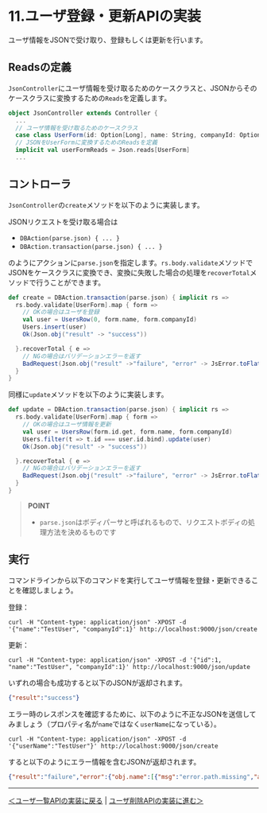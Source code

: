 # 11.ユーザ登録・更新APIの実装

ユーザ情報をJSONで受け取り、登録もしくは更新を行います。

## Readsの定義

`JsonController`にユーザ情報を受け取るためのケースクラスと、JSONからそのケースクラスに変換するための`Reads`を定義します。

```scala
object JsonController extends Controller {
  ...
  // ユーザ情報を受け取るためのケースクラス
  case class UserForm(id: Option[Long], name: String, companyId: Option[Int])
  // JSONをUserFormに変換するためのReadsを定義
  implicit val userFormReads = Json.reads[UserForm]
  ...
```

## コントローラ

`JsonController`の`create`メソッドを以下のように実装します。

JSONリクエストを受け取る場合は

* `DBAction(parse.json) { ... }`
* `DBAction.transaction(parse.json) { ... }`

のようにアクションに`parse.json`を指定します。`rs.body.validate`メソッドでJSONをケースクラスに変換でき、変換に失敗した場合の処理を`recoverTotal`メソッドで行うことができます。

```scala
def create = DBAction.transaction(parse.json) { implicit rs =>
  rs.body.validate[UserForm].map { form =>
    // OKの場合はユーザを登録
    val user = UsersRow(0, form.name, form.companyId)
    Users.insert(user)
    Ok(Json.obj("result" -> "success"))

  }.recoverTotal { e =>
    // NGの場合はバリデーションエラーを返す
    BadRequest(Json.obj("result" ->"failure", "error" -> JsError.toFlatJson(e)))
  }
}
```

同様に`update`メソッドを以下のように実装します。

```scala
def update = DBAction.transaction(parse.json) { implicit rs =>
  rs.body.validate[UserForm].map { form =>
    // OKの場合はユーザ情報を更新
    val user = UsersRow(form.id.get, form.name, form.companyId)
    Users.filter(t => t.id === user.id.bind).update(user)
    Ok(Json.obj("result" -> "success"))

  }.recoverTotal { e =>
    // NGの場合はバリデーションエラーを返す
    BadRequest(Json.obj("result" ->"failure", "error" -> JsError.toFlatJson(e)))
  }
}
```

> **POINT**
> * `parse.json`はボディパーサと呼ばれるもので、リクエストボディの処理方法を決めるものです

## 実行

コマンドラインから以下のコマンドを実行してユーザ情報を登録・更新できることを確認しましょう。

登録：
```
curl -H "Content-type: application/json" -XPOST -d '{"name":"TestUser", "companyId":1}' http://localhost:9000/json/create
```

更新：
```
curl -H "Content-type: application/json" -XPOST -d '{"id":1, "name":"TestUser", "companyId":1}' http://localhost:9000/json/update
```

いずれの場合も成功すると以下のJSONが返却されます。

```json
{"result":"success"}
```

エラー時のレスポンスを確認するために、以下のように不正なJSONを送信してみましょう（プロパティ名が`name`ではなく`userName`になっている）。

```
curl -H "Content-type: application/json" -XPOST -d '{"userName":"TestUser"}' http://localhost:9000/json/create
```

すると以下のようにエラー情報を含むJSONが返却されます。

```json
{"result":"failure","error":{"obj.name":[{"msg":"error.path.missing","args":[]}]}}
```

----
[＜ユーザ一覧APIの実装に戻る](10_implement_list_api.md) | [ユーザ削除APIの実装に進む＞](12_implement_delete_api.md)
